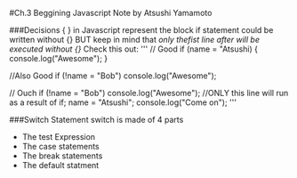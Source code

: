 #Ch.3 Beggining Javascript Note
by Atsushi Yamamoto

###Decisions
{ } in Javascript represent the block
if statement could be written without {}
BUT keep in mind that *only thefist line after will be executed without {}*
Check this out:
'''
// Good
if (name = "Atsushi) {
    console.log("Awesome");
}

//Also Good
if (!name = "Bob")
    console.log("Awesome");

// Ouch
if (!name = "Bob")
    console.log("Awesome");    //ONLY this line will run as a result of if;
    name = "Atsushi";
    console.log("Come on");
'''

###Switch Statement
switch is made of 4 parts
- The test Expression
- The case statements
- The break statements
- The default statment

